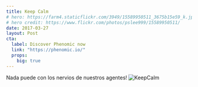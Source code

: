 ```yaml
---
title: Keep Calm
# hero: https://farm4.staticflickr.com/3949/15589950511_3675b15e59_k.jpg
# hero credit: https://www.flickr.com/photos/pslee999/15589950511/
date: 2017-03-27
layout: Post
cta:
  label: Discover Phenomic now
  link: "https://phenomic.io/"
  props:
    big: true
---
```

Nada puede con los nervios de nuestros agentes!
![KeepCalm](/assets/keepcalm.jpg)
